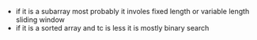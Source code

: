 - if it is a subarray most probably it involes fixed length or variable length sliding window
- if it is a sorted array and tc is less it is mostly binary search
